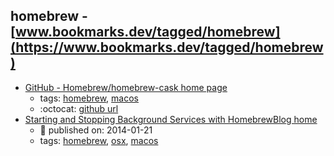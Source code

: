 homebrew - [www.bookmarks.dev/tagged/homebrew](https://www.bookmarks.dev/tagged/homebrew)
---
* [GitHub - Homebrew/homebrew-cask home page](https://github.com/Homebrew/homebrew-cask)
    * tags: [homebrew](../tagged/homebrew.md), [macos](../tagged/macos.md)
    * :octocat: [github url](https://github.com/Homebrew/homebrew-cask)
* [Starting and Stopping Background Services with HomebrewBlog home](https://robots.thoughtbot.com/starting-and-stopping-background-services-with-homebrew)
    * :calendar: published on: 2014-01-21
    * tags: [homebrew](../tagged/homebrew.md), [osx](../tagged/osx.md), [macos](../tagged/macos.md)
